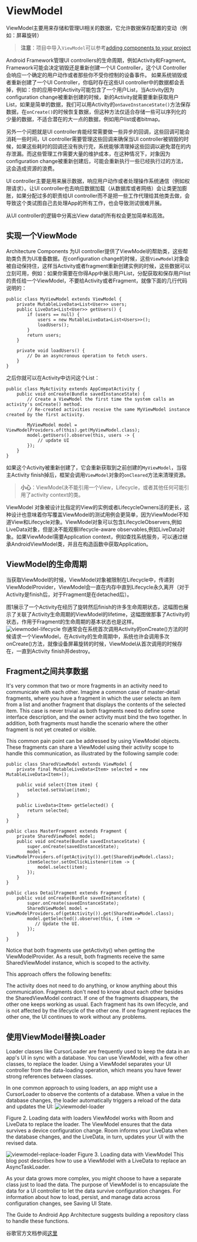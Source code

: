 
# ViewModel
ViewModel主要用来存储和管理UI相关的数据，它允许数据保存配置的变动（例如：屏幕旋转）
> **注意**：项目中导入`ViewModel`可以参考[adding components to your project](https://developer.android.com/topic/libraries/architecture/adding-components.html)

Android Framework管理UI controllers的生命周期，例如Activity和Fragment。Framework可能会决定销毁还是重新创建一个UI Controller，这个UI Controller会响应一个确定的用户动作或者那些你不受你控制的设备事件。
如果系统销毁或者重新创建了一个UI Controller，你临时存在这些UI controller中的数据都会丢掉，例如：你的应用中的Activity可能包含了一个用户List，当Activity因为configuration change被重新创建的时候，新的Activity就需要重新获取用户List，如果是简单的数据，我们可以用Activity的`onSaveInstanceState()`方法保存数据，在`onCreate()`的时候恢复数据，但这种方法仅适合存储一些可以序列化的少量的数据，不适合潜在的大一点的数据，例如用户list或者bitmap。

另外一个问题就是UI controller肯能经常需要做一些异步的回调，这些回调可能会消耗一些时间，UI controller需要管理这些回调来确保当UI controller被销毁的时候，如果这些耗时的回调还没有执行完，系统能够清理掉这些回调以避免潜在的内存泄漏。而这些管理工作需要大量的维护成本，在这种情况下，对象因为configuration change被重新创建后，可能会重新执行一些已经执行过的方法，这会造成资源的浪费。

UI controller主要是用来展示数据，响应用户动作或者处理操作系统通信（例如权限请求）。让UI controller也去响应数据加载（从数据库或者网络）会让类更加膨胀，如果分配过多的职责给UI controller而不是把一些工作代理给其他类去做，会导致这个类试图自己去处理App的所有工作，也会导致测试很难开展。

从UI controller的逻辑中分离出View data的所有权会更加简单和高效。

## 实现一个ViewMode
Architecture Components 为UI controller提供了ViewModel的帮助类，这些帮助类负责为UI准备数据。在configuration change的时候，这些`ViewModel`对象会被自动保持住，这样当Activity或者fragment重新创建实例的时候，这些数据可以立刻可用，例如：如果你需要在你得App中展示用户List，分配获取和保存用户list的责任给一个ViewModel，不要给Activity或者Fragment，就像下面的几行代码说明的：

```
public class MyViewModel extends ViewModel {
    private MutableLiveData<List<User>> users;
    public LiveData<List<User>> getUsers() {
        if (users == null) {
            users = new MutableLiveData<List<Users>>();
            loadUsers();
        }
        return users;
    }

    private void loadUsers() {
        // Do an asyncronous operation to fetch users.
    }
}
```
之后你就可以在Activity中访问这个List：

```
public class MyActivity extends AppCompatActivity {
    public void onCreate(Bundle savedInstanceState) {
        // Create a ViewModel the first time the system calls an activity's onCreate() method.
        // Re-created activities receive the same MyViewModel instance created by the first activity.

        MyViewModel model = ViewModelProviders.of(this).get(MyViewModel.class);
        model.getUsers().observe(this, users -> {
            // update UI
        });
    }
}
```
如果这个Activity被重新创建了，它会重新获取到之前创建的`MyViewModel`，当宿主Activity finish掉后，框架会调用`ViewModel`对象的`onCleared`方法来清理资源。
> **小心**：ViewModel决不能引用一个View，Lifecycle，或者其他任何可能引用了activity context的类。

ViewModel 对象被设计比指定的View的实例或者LifecycleOwners活的更长，这种设计也意味着你写覆盖ViewModel的测试用例会更简单，因为ViewModel不知道View和Lifecycle对象。ViewModel对象可以包含LifecycleObservers,例如LiveData对象，但是决不能观察lifecycle-aware observables,例如LiveData对象。如果ViewModel需要Application context，例如查找系统服务，可以通过继承AndroidViewModel类，并且在构造函数中获取Application。

## ViewModel的生命周期
当获取ViewModel的时候，ViewModel对象被限制在Lifecycle中，传递到ViewModelProvider，ViewModel会一直在内存中直到Lifecycle永久离开（对于Activity是finish后，对于Fragment是在detached后）。

图1展示了一个Activity在经历了旋转然后finish的许多生命周期状态，这幅图也展示了关联了Activity生命周期的ViewModel的lifetime，这幅图做那事了Activity的状态，作用于Fragment的生命周期的基本状态也是这样。
![viewmodel-lifecycle](http://blog-1251624639.file.myqcloud.com/viewmodel-lifecycle.png)
你通常会在系统首次调用Activity的onCreate()方法的时候请求一个ViewModel，在Activity的生命周期中，系统也许会调用多次onCreate()方法，就像设备屏幕旋转的时候，ViewModel从首次调用的时候存在，一直到Activity finish并destroy。

## Fragment之间共享数据
It's very common that two or more fragments in an activity need to communicate with each other. Imagine a common case of master-detail fragments, where you have a fragment in which the user selects an item from a list and another fragment that displays the contents of the selected item. This case is never trivial as both fragments need to define some interface description, and the owner activity must bind the two together. In addition, both fragments must handle the scenario where the other fragment is not yet created or visible.

This common pain point can be addressed by using ViewModel objects. These fragments can share a ViewModel using their activity scope to handle this communication, as illustrated by the following sample code:

```
public class SharedViewModel extends ViewModel {
    private final MutableLiveData<Item> selected = new MutableLiveData<Item>();

    public void select(Item item) {
        selected.setValue(item);
    }

    public LiveData<Item> getSelected() {
        return selected;
    }
}

public class MasterFragment extends Fragment {
    private SharedViewModel model;
    public void onCreate(Bundle savedInstanceState) {
        super.onCreate(savedInstanceState);
        model = ViewModelProviders.of(getActivity()).get(SharedViewModel.class);
        itemSelector.setOnClickListener(item -> {
            model.select(item);
        });
    }
}

public class DetailFragment extends Fragment {
    public void onCreate(Bundle savedInstanceState) {
        super.onCreate(savedInstanceState);
        SharedViewModel model = ViewModelProviders.of(getActivity()).get(SharedViewModel.class);
        model.getSelected().observe(this, { item ->
           // Update the UI.
        });
    }
}

```
Notice that both fragments use getActivity() when getting the ViewModelProvider. As a result, both fragments receive the same SharedViewModel instance, which is scoped to the activity.

This approach offers the following benefits:

The activity does not need to do anything, or know anything about this communication.
Fragments don't need to know about each other besides the SharedViewModel contract. If one of the fragments disappears, the other one keeps working as usual.
Each fragment has its own lifecycle, and is not affected by the lifecycle of the other one. If one fragment replaces the other one, the UI continues to work without any problems.

## 使用ViewModel替换Loader
Loader classes like CursorLoader are frequently used to keep the data in an app's UI in sync with a database. You can use ViewModel, with a few other classes, to replace the loader. Using a ViewModel separates your UI controller from the data-loading operation, which means you have fewer strong references between classes.

In one common approach to using loaders, an app might use a CursorLoader to observe the contents of a database. When a value in the database changes, the loader automatically triggers a reload of the data and updates the UI:
![viewmodel-loader](http://blog-1251624639.file.myqcloud.com/viewmodel-loader.png)

Figure 2. Loading data with loaders
ViewModel works with Room and LiveData to replace the loader. The ViewModel ensures that the data survives a device configuration change. Room informs your LiveData when the database changes, and the LiveData, in turn, updates your UI with the revised data.

![viewmodel-replace-loader](http://blog-1251624639.file.myqcloud.com/viewmodel-replace-loader.png)
Figure 3. Loading data with ViewModel
This blog post describes how to use a ViewModel with a LiveData to replace an AsyncTaskLoader.

As your data grows more complex, you might choose to have a separate class just to load the data. The purpose of ViewModel is to encapsulate the data for a UI controller to let the data survive configuration changes. For information about how to load, persist, and manage data across configuration changes, see Saving UI State.

The Guide to Android App Architecture suggests building a repository class to handle these functions.

谷歌官方文档参阅[这里](https://developer.android.com/topic/libraries/architecture/viewmodel.html)

